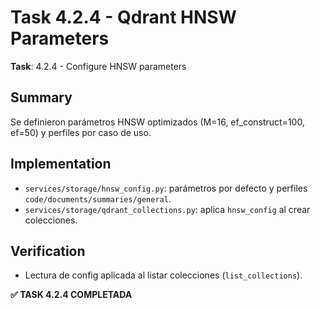# Task 4.2.4 - Qdrant HNSW Parameters

**Task**: 4.2.4 - Configure HNSW parameters

## Summary
Se definieron parámetros HNSW optimizados (M=16, ef_construct=100, ef=50) y perfiles por caso de uso.

## Implementation
- `services/storage/hnsw_config.py`: parámetros por defecto y perfiles `code/documents/summaries/general`.
- `services/storage/qdrant_collections.py`: aplica `hnsw_config` al crear colecciones.

## Verification
- Lectura de config aplicada al listar colecciones (`list_collections`).

**✅ TASK 4.2.4 COMPLETADA**

